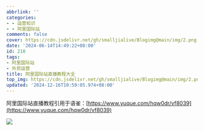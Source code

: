 ```yaml
---
abbrlink: ''
categories:
- - 运营知识
- - 阿里国际站
comments: false
cover: https://cdn.jsdelivr.net/gh/smalljialive/Blogimg@main/img/2.png
date: '2024-06-14T14:49:22+08:00'
id: 210
tags:
- 阿里国际站
- 外贸运营
title: 阿里国际站直播教程大全
top_img: https://cdn.jsdelivr.net/gh/smalljialive/Blogimg@main/img/2.png
updated: '2024-12-16T10:59:05.974+08:00'
---
```

阿里国际站直播教程引用于语雀：[https://www.yuque.com/hqw0dr/vf8039](https://www.yuque.com/hqw0dr/vf8039)

![](https://cdn.jsdelivr.net/gh/smalljialive/Blogimg@main/img/2.png)
